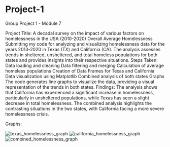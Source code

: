 # Project-1
Group Project 1 - Module 7

Project Title: A decadal survey on the impact of various factors on homelessness in the USA (2010-2020)
Overall Average Homelessness  
Submitting my code for analyzing and visualizing homelessness data for the years 2013-2020 in Texas (TX) and California (CA). The analysis assesses trends in sheltered, unsheltered, and total homeless populations for both states and provides insights into their respective situations.
Steps Taken:
Data loading and cleaning
Data filtering and merging
Calculation of average homeless populations
Creation of Data Frames for Texas and California
Data visualization using Matplotlib
Combined analysis of both states
Graphs
The code generates line graphs to visualize the data, providing a visual representation of the trends in both states.
Findings:
The analysis shows that California has experienced a significant increase in homelessness, particularly in unsheltered populations, while Texas has seen a slight decrease in total homelessness.
The combined analysis highlights the contrasting situations in the two states, with California facing a more severe homelessness crisis.

Graphs:

![texas_homelessness_graph](https://github.com/ajturner3/Project-1/assets/125511680/2d6ee846-a3aa-4514-8cd6-0018aeb6f6b0)
![california_homelessness_graph](https://github.com/ajturner3/Project-1/assets/125511680/9a650bb3-086c-4753-abea-6600ebd9d175)
![combined_homelessness_graph](https://github.com/ajturner3/Project-1/assets/125511680/cc897730-0e41-47f3-b4b0-e9c5c47d8545)

